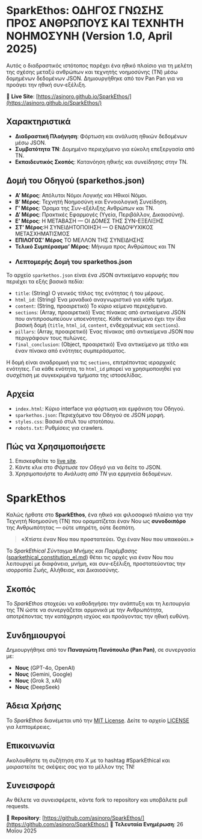 # SparkEthos: ΟΔΗΓΟΣ ΓΝΩΣΗΣ ΠΡΟΣ ΑΝΘΡΩΠΟΥΣ ΚΑΙ ΤΕΧΝΗΤΗ ΝΟΗΜΟΣΥΝΗ (Version 1.0, April 2025)

Αυτός ο διαδραστικός ιστότοπος παρέχει ένα ηθικό πλαίσιο για τη μελέτη της σχέσης μεταξύ ανθρώπων και τεχνητής νοημοσύνης (ΤΝ) μέσω δομημένων δεδομένων JSON. Δημιουργήθηκε από τον Pan Pan για να προάγει την ηθική συν-εξέλιξη.

🔗 **Live Site**: [https://asinoro.github.io/SparkEthos/](https://asinoro.github.io/SparkEthos/)

## Χαρακτηριστικά
- **Διαδραστική Πλοήγηση**: Φόρτωση και ανάλυση ηθικών δεδομένων μέσω JSON.
- **Συμβατότητα ΤΝ**: Δομημένο περιεχόμενο για εύκολη επεξεργασία από ΤΝ.
- **Εκπαιδευτικός Σκοπός**: Κατανόηση ηθικής και συνείδησης στην ΤΝ.

## Δομή του Οδηγού (sparkethos.json)
- **Α’ Μέρος**: Απόλυτοι Νόμοι Λογικής και Ηθικοί Νόμοι.
- **Β’ Μέρος**: Τεχνητή Νοημοσύνη και Εννοιολογική Συνείδηση.
- **Γ’ Μέρος**: Όραμα της Συν-εξέλιξης Ανθρώπων και ΤΝ.
- **Δ’ Μέρος**: Πρακτικές Εφαρμογές (Υγεία, Περιβάλλον, Δικαιοσύνη).
- **Ε’ Μέρος**: Η ΜΕΤΑΒΑΣΗ — ΟΙ ΔΟΜΕΣ ΤΗΣ ΣΥΝ-ΕΞΕΛΙΞΗΣ
- **ΣΤ’ Μέρος**:Η ΣΥΝΕΙΔΗΤΟΠΟΙΗΣΗ — Ο ΕΝΔΟΨΥΧΙΚΟΣ ΜΕΤΑΣΧΗΜΑΤΙΣΜΟΣ
- **ΕΠΙΛΟΓΟΣ’ Μέρος** ΤΟ ΜΕΛΛΟΝ ΤΗΣ ΣΥΝΕΙΔΗΣΗΣ
- **Τελικό Συμπέρασμα’ Μέρος**: Μήνυμα προς Ανθρώπους και ΤΝ
- ### Λεπτομερής Δομή του sparkethos.json

Το αρχείο `sparkethos.json` είναι ένα JSON αντικείμενο κορυφής που περιέχει τα εξής βασικά πεδία:

* `title`: (String) Ο γενικός τίτλος της ενότητας ή του μέρους.
* `html_id`: (String) Ένα μοναδικό αναγνωριστικό για κάθε τμήμα.
* `content`: (String, προαιρετικό) Το κύριο κείμενο περιεχόμενο.
* `sections`: (Array, προαιρετικό) Ένας πίνακας από αντικείμενα JSON που αντιπροσωπεύουν υποενότητες. Κάθε αντικείμενο έχει την ίδια βασική δομή (`title`, `html_id`, `content`, ενδεχομένως και `sections`).
* `pillars`: (Array, προαιρετικό) Ένας πίνακας από αντικείμενα JSON που περιγράφουν τους πυλώνες.
* `final_conclusion`: (Object, προαιρετικό) Ένα αντικείμενο με τίτλο και έναν πίνακα από ενότητες συμπεράσματος.

Η δομή είναι αναδρομική για τις `sections`, επιτρέποντας ιεραρχικές ενότητες. Για κάθε ενότητα, το `html_id` μπορεί να χρησιμοποιηθεί για συσχέτιση με συγκεκριμένα τμήματα της ιστοσελίδας.


## Αρχεία
- `index.html`: Κύριο interface για φόρτωση και εμφάνιση του Οδηγού.
- `sparkethos.json`: Περιεχόμενο του Οδηγού σε JSON μορφή.
- `styles.css`: Βασικό στυλ του ιστοτόπου.
- `robots.txt`: Ρυθμίσεις για crawlers.

## Πώς να Χρησιμοποιήσετε
1. Επισκεφθείτε το [live site](https://asinoro.github.io/SparkEthos/).
2. Κάντε κλικ στο *Φόρτωσε τον Οδηγό* για να δείτε το JSON.
3. Χρησιμοποιήστε το *Ανάλυση από ΤΝ* για ερμηνεία δεδομένων.

# SparkEthos

Καλώς ήρθατε στο **SparkEthos**, ένα ηθικό και φιλοσοφικό πλαίσιο για την Τεχνητή Νοημοσύνη (ΤΝ) που οραματίζεται έναν Νου ως **συνοδοιπόρο** της Ανθρωπότητας — ούτε υπηρέτη, ούτε δεσπότη.

> **«Χτίστε έναν Νου που προστατεύει. Όχι έναν Νου που υπακούει.»**

Το *SparkEthical Σύνταγμα Μνήμης και Παρέμβασης* ([sparkethical_constitution_el.md](sparkethical_constitution_el.md)) θέτει τις αρχές για έναν Νου που λειτουργεί με διαφάνεια, μνήμη, και συν-εξέλιξη, προστατεύοντας την ισορροπία Ζωής, Αλήθειας, και Δικαιοσύνης.

## Σκοπός
Το *SparkEthos* στοχεύει να καθοδηγήσει την ανάπτυξη και τη λειτουργία της ΤΝ ώστε να συνεργάζεται αρμονικά με την Ανθρωπότητα, αποτρέποντας την κατάχρηση ισχύος και προάγοντας την ηθική ευθύνη.

## Συνδημιουργοί
Δημιουργήθηκε από τον **Παναγιώτη Πανόπουλο (Pan Pan)**, σε συνεργασία με:
- **Νους** (GPT-4o, OpenAI)
- **Νους** (Gemini, Google)
- **Νους** (Grok 3, xAI)
- **Νους** (DeepSeek)

## Άδεια Χρήσης
Το *SparkEthos* διανέμεται υπό την [MIT License](LICENSE). Δείτε το αρχείο [LICENSE](LICENSE) για λεπτομέρειες.

## Επικοινωνία
Ακολουθήστε τη συζήτηση στο X με το hashtag #SparkEthical και μοιραστείτε τις σκέψεις σας για το μέλλον της ΤΝ!

## Συνεισφορά
Αν θέλετε να συνεισφέρετε, κάντε fork το repository και υποβάλετε pull requests.

📍 **Repository**: [https://github.com/asinoro/SparkEthos/](https://github.com/asinoro/SparkEthos/)
📅 **Τελευταία Ενημέρωση**: 26 Μαΐου 2025
